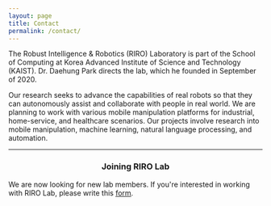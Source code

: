 ```yaml
---
layout: page
title: Contact
permalink: /contact/
---
```


The Robust Intelligence & Robotics (RIRO) Laboratory is part of the School of Computing at Korea Advanced Institute of Science and Technology (KAIST). Dr. Daehung Park directs the lab, which he founded in September of 2020.   

Our research seeks to advance the capabilities of real robots so that they can autonomously assist and collaborate with people in real world. We are planning to work with various mobile manipulation platforms for industrial, home-service, and healthcare scenarios. Our projects involve research into mobile manipulation, machine learning, natural language processing, and automation. 

-----
<div>
	<center><h3 class="post-title"> Joining RIRO Lab </h3></center>
	We are now looking for new lab members.	If you're interested in working with RIRO Lab, please write this <a href="https://docs.google.com/forms/d/1fbOFI3ML3-3dVU44x4nC6wAQklnbhPCmnANIR2IJSFc/viewform?gxids=7628&edit_requested=true"> <U>form</U></a>. 
	
</div>
